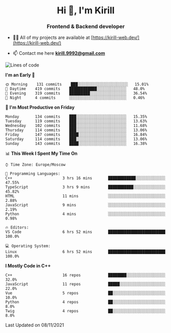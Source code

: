 <h1 align="center">Hi 👋, I'm Kirill</h1>
<h3 align="center">Frontend & Backend developer</h3>

- 👨‍💻 All of my projects are available at [https://kirill-web.dev/](https://kirill-web.dev/)

- 📫 Contact me here **kirill.9992@gmail.com**











<!--START_SECTION:waka-->
![Lines of code](https://img.shields.io/badge/From%20Hello%20World%20I%27ve%20Written-166275%20lines%20of%20code-blue)

**I'm an Early 🐤** 

```text
🌞 Morning    131 commits    ███░░░░░░░░░░░░░░░░░░░░░░   15.01% 
🌆 Daytime    419 commits    ████████████░░░░░░░░░░░░░   48.0% 
🌃 Evening    319 commits    █████████░░░░░░░░░░░░░░░░   36.54% 
🌙 Night      4 commits      ░░░░░░░░░░░░░░░░░░░░░░░░░   0.46%

```
📅 **I'm Most Productive on Friday** 

```text
Monday       134 commits    ███░░░░░░░░░░░░░░░░░░░░░░   15.35% 
Tuesday      119 commits    ███░░░░░░░░░░░░░░░░░░░░░░   13.63% 
Wednesday    102 commits    ███░░░░░░░░░░░░░░░░░░░░░░   11.68% 
Thursday     114 commits    ███░░░░░░░░░░░░░░░░░░░░░░   13.06% 
Friday       147 commits    ████░░░░░░░░░░░░░░░░░░░░░   16.84% 
Saturday     114 commits    ███░░░░░░░░░░░░░░░░░░░░░░   13.06% 
Sunday       143 commits    ████░░░░░░░░░░░░░░░░░░░░░   16.38%

```


📊 **This Week I Spent My Time On** 

```text
⌚︎ Time Zone: Europe/Moscow

💬 Programming Languages: 
C++                      3 hrs 16 mins       ████████████░░░░░░░░░░░░░   47.55% 
TypeScript               3 hrs 9 mins        ███████████░░░░░░░░░░░░░░   45.82% 
HTML                     11 mins             ░░░░░░░░░░░░░░░░░░░░░░░░░   2.88% 
JavaScript               9 mins              ░░░░░░░░░░░░░░░░░░░░░░░░░   2.19% 
Python                   4 mins              ░░░░░░░░░░░░░░░░░░░░░░░░░   0.98%

🔥 Editors: 
VS Code                  6 hrs 52 mins       █████████████████████████   100.0%

💻 Operating System: 
Linux                    6 hrs 52 mins       █████████████████████████   100.0%

```

**I Mostly Code in C++** 

```text
C++                      16 repos            ████████░░░░░░░░░░░░░░░░░   32.0% 
JavaScript               11 repos            █████░░░░░░░░░░░░░░░░░░░░   22.0% 
Vue                      5 repos             ██░░░░░░░░░░░░░░░░░░░░░░░   10.0% 
Python                   4 repos             ██░░░░░░░░░░░░░░░░░░░░░░░   8.0% 
Twig                     4 repos             ██░░░░░░░░░░░░░░░░░░░░░░░   8.0%

```



 Last Updated on 08/11/2021
<!--END_SECTION:waka-->
